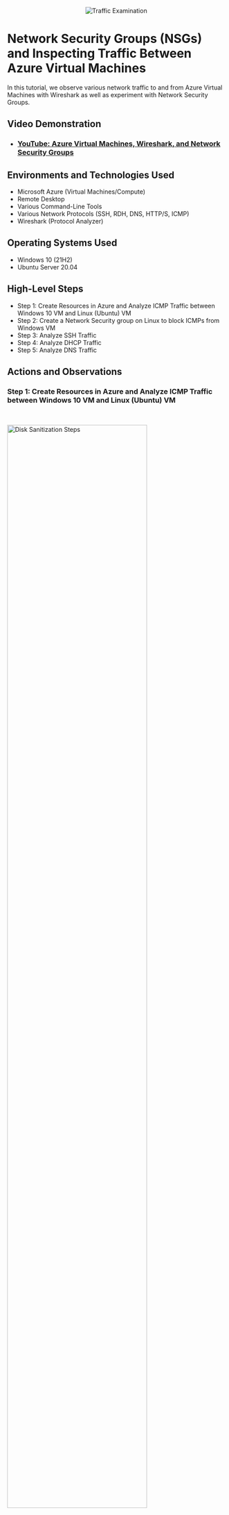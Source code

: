 <p align="center">
<img src="https://i.imgur.com/Ua7udoS.png" alt="Traffic Examination"/>
</p>

<h1>Network Security Groups (NSGs) and Inspecting Traffic Between Azure Virtual Machines</h1>
In this tutorial, we observe various network traffic to and from Azure Virtual Machines with Wireshark as well as experiment with Network Security Groups. <br />


<h2>Video Demonstration</h2>

- ### [YouTube: Azure Virtual Machines, Wireshark, and Network Security Groups](https://www.youtube.com)

<h2>Environments and Technologies Used</h2>

- Microsoft Azure (Virtual Machines/Compute)
- Remote Desktop
- Various Command-Line Tools
- Various Network Protocols (SSH, RDH, DNS, HTTP/S, ICMP)
- Wireshark (Protocol Analyzer)

<h2>Operating Systems Used </h2>

- Windows 10 (21H2)
- Ubuntu Server 20.04

<h2>High-Level Steps</h2>

- Step 1: Create Resources in Azure and Analyze ICMP Traffic between Windows 10 VM and Linux (Ubuntu) VM
- Step 2: Create a Network Security group on Linux to block ICMPs from Windows VM 
- Step 3: Analyze SSH Traffic
- Step 4: Analyze DHCP Traffic
- Step 5: Analyze DNS Traffic


<h2>Actions and Observations</h2>

<h3>Step 1: Create Resources in Azure and Analyze ICMP Traffic between Windows 10 VM and Linux (Ubuntu) VM</h3><br>

<p>
<img src="https://i.imgur.com/DJmEXEB.png" height="80%" width="80%" alt="Disk Sanitization Steps"/>
</p><br>
<p>
In Azure, create two VMs, one will be Linux (Ubuntu) machine and the other will be Windows 10 machine. Place both VMs on the same VNET. In the Windows VM1, download and open Wireshark. Then ping the Linux VMs private IP address from Windows 10 VM and filter Wireshark to only capture ICMP traffic. Once Wireshark is set to capture only ICMP traffic, we will inspect the actual data being transmitted within the ICMP packets.  ICMP is a network layer protocol that relays messages concerning network connection issues.  The "ping" command uses ICMP to test connectivity between hosts. 
</p>
<br />


<h3>Step 2: Create a Network Security group on Linux VM to block ICMPs from Windows VM</h3><br>
<p>
<img src="https://i.imgur.com/DJmEXEB.png" height="80%" width="80%" alt="Disk Sanitization Steps"/>
</p>
<p>
Lorem ipsum dolor sit amet, consectetur adipiscing elit, sed do eiusmod tempor incididunt ut labore et dolore magna aliqua. Ut enim ad minim veniam, quis nostrud exercitation ullamco laboris nisi ut aliquip ex ea commodo consequat. Duis aute irure dolor in reprehenderit in voluptate velit esse cillum dolore eu fugiat nulla pariatur.
</p>
<br />


<h3>Step 3: Analyze SSH Traffic</h3><br>
<p>
<img src="https://i.imgur.com/DJmEXEB.png" height="80%" width="80%" alt="Disk Sanitization Steps"/>
</p>
<p>
Lorem ipsum dolor sit amet, consectetur adipiscing elit, sed do eiusmod tempor incididunt ut labore et dolore magna aliqua. Ut enim ad minim veniam, quis nostrud exercitation ullamco laboris nisi ut aliquip ex ea commodo consequat. Duis aute irure dolor in reprehenderit in voluptate velit esse cillum dolore eu fugiat nulla pariatur.
</p>
<br />

<h3>Step 4: Analyze DHCP Traffic</h3><br>
<p>
<img src="https://i.imgur.com/DJmEXEB.png" height="80%" width="80%" alt="Disk Sanitization Steps"/>
</p>
<p>
Lorem ipsum dolor sit amet, consectetur adipiscing elit, sed do eiusmod tempor incididunt ut labore et dolore magna aliqua. Ut enim ad minim veniam, quis nostrud exercitation ullamco laboris nisi ut aliquip ex ea commodo consequat. Duis aute irure dolor in reprehenderit in voluptate velit esse cillum dolore eu fugiat nulla pariatur.
</p>
<br />

<h3>Step 5: Analyze DNS Traffic</h3><br>
<p>
<img src="https://i.imgur.com/DJmEXEB.png" height="80%" width="80%" alt="Disk Sanitization Steps"/>
</p>
<p>
Lorem ipsum dolor sit amet, consectetur adipiscing elit, sed do eiusmod tempor incididunt ut labore et dolore magna aliqua. Ut enim ad minim veniam, quis nostrud exercitation ullamco laboris nisi ut aliquip ex ea commodo consequat. Duis aute irure dolor in reprehenderit in voluptate velit esse cillum dolore eu fugiat nulla pariatur.
</p>
<br />
